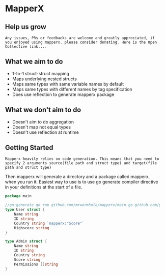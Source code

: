 # MapperX

## Help us grow
    Any issues, PRs or feedbacks are welcome and greatly appreciated, if you enjoyed using mapperx, please consider donating. Here is the Open Collective link....

## What we aim to do
* 1-to-1 struct-struct mapping
* Maps underlying nested structs 
* Maps same types with same variable names by default
* Maps same types with different names by tag specification
* Does use reflection to generate mapperx package

## What we don't aim to do
* Doesn't aim to do aggregation
* Doesn't map not equal types
* Doesn't use reflection at runtime

## Getting Started

    Mapperx heavily relies on code generation. This means that you need to specify 2 arguments source(file path and struct type) and target(file path and struct type)
Then mapperx will generate a directory and a package called mapperx, when you run it. Easiest way to use is to use go generate compiler directive in your definitions at the start of a file. 


```go
package main

//go:generate go run github.com/mrwormhole/mapperx/main.go github.com/yourusername/yourproject/domain.User github.com/yourusername/yourproject/domain.Admin
type User struct {
    Name string
    ID string
    Country string `mapperx:"Score"`
    Highscore string
}

type Admin struct {
    Name string
    ID string
    Country string
    Score string
    Permissions []string
}
```
